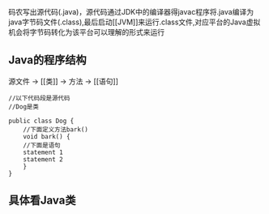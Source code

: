
码农写出源代码(.java)，源代码通过JDK中的编译器得javac程序将.java编译为java字节码文件(.class),最后启动[[JVM]]来运行.class文件,对应平台的Java虚拟机会将字节码转化为该平台可以理解的形式来运行

## Java的程序结构

源文件 -> [[类]] -> 方法 -> [[语句]]

```
//以下代码段是源代码
//Dog是类

public class Dog {
	//下面定义方法bark()
	void bark() {
	//下面是语句
	statement 1
	statement 2
	}
}
```

## 具体看Java类

